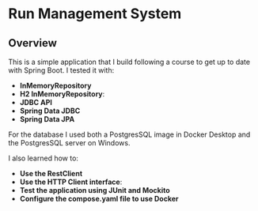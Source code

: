 # Run Management System

## Overview
This is a simple application that I build following a course to get up to date with Spring Boot.
I tested it with: 
- **InMemoryRepository**
- **H2 InMemoryRepository**:
- **JDBC API**
- **Spring Data JDBC**
- **Spring Data JPA**

For the database I used both a PostgresSQL image in Docker Desktop and the PostgresSQL server on Windows.

I also learned how to:
- **Use the RestClient**
- **Use the HTTP Client interface**:
- **Test the application using JUnit and Mockito**
- **Configure the compose.yaml file to use Docker**

